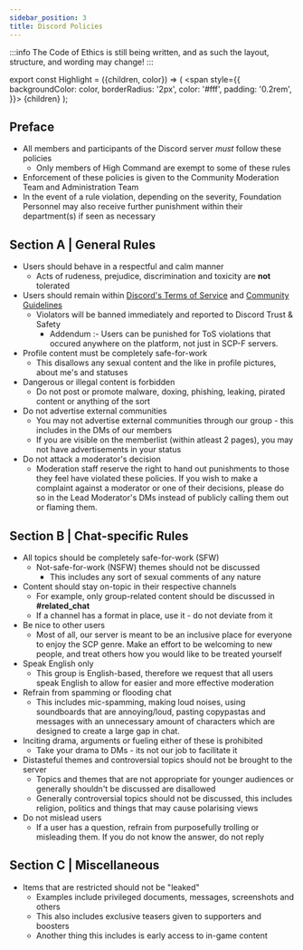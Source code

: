 ```yaml
---
sidebar_position: 3
title: Discord Policies
---
```


:::info
The Code of Ethics is still being written, and as such the layout, structure, and wording may change!
:::

export const Highlight = ({children, color}) => (
<span
style={{
      backgroundColor: color,
      borderRadius: '2px',
      color: '#fff',
      padding: '0.2rem',
    }}>
{children}
</span>
);

## Preface

- All members and participants of the Discord server *must* follow these policies
    - Only members of High Command are exempt to some of these rules
- Enforcement of these policies is given to the Community Moderation Team and Administration Team
- In the event of a rule violation, depending on the severity, Foundation Personnel may also receive further punishment within their department(s) if seen as necessary

## Section A | General Rules

- Users should behave in a respectful and calm manner
    - Acts of rudeness, prejudice, discrimination and toxicity are **not** tolerated
- Users should remain within [Discord's Terms of Service](https://discord.com/tos) and [Community Guidelines](https://discord.com/guidelines)
    - Violators will be banned immediately and reported to Discord Trust & Safety
        - Addendum :- Users can be punished for ToS violations that occured anywhere on the platform, not just in SCP-F servers.
- Profile content must be completely safe-for-work
    - This disallows any sexual content and the like in profile pictures, about me's and statuses
- Dangerous or illegal content is forbidden
    - Do not post or promote malware, doxing, phishing, leaking, pirated content or anything of the sort
- Do not advertise external communities
    - You may not advertise external communities through our group - this includes in the DMs of our members
    - If you are visible on the memberlist (within atleast 2 pages), you may not have advertisements in your status
- Do not attack a moderator's decision
    - Moderation staff reserve the right to hand out punishments to those they feel have violated these policies. If you wish to make a complaint against a moderator
    or one of their decisions, please do so in the Lead Moderator's DMs instead of publicly calling them out or flaming them.

## Section B | Chat-specific Rules

- All topics should be completely safe-for-work (SFW)
    - Not-safe-for-work (NSFW) themes should not be discussed
        - This includes any sort of sexual comments of any nature
- Content should stay on-topic in their respective channels
    - For example, only group-related content should be discussed in **#related_chat**
    - If a channel has a format in place, use it - do not deviate from it
- Be nice to other users
    - Most of all, our server is meant to be an inclusive place for everyone to enjoy the SCP genre. Make an effort to be welcoming to new people, and treat others how you would like to be treated yourself
- Speak English only
    - This group is English-based, therefore we request that all users speak English to allow for easier and more effective moderation
- Refrain from spamming or flooding chat
    - This includes mic-spamming, making loud noises, using soundboards that are annoying/loud, pasting copypastas and messages with an unnecessary amount of characters which
    are designed to create a large gap in chat.
- Inciting drama, arguments or fueling either of these is prohibited
    - Take your drama to DMs - its not our job to facilitate it
- Distasteful themes and controversial topics should not be brought to the server
    - Topics and themes that are not appropriate for younger audiences or generally shouldn't be discussed are disallowed
    - Generally controversial topics should not be discussed, this includes religion, politics and things that may cause polarising views
- Do not mislead users
    - If a user has a question, refrain from purposefully trolling or misleading them. If you do not know the answer, do not reply
## Section C | Miscellaneous

- Items that are restricted should not be "leaked"
    - Examples include privileged documents, messages, screenshots and others
    - This also includes exclusive teasers given to supporters and boosters
    - Another thing this includes is early access to in-game content 